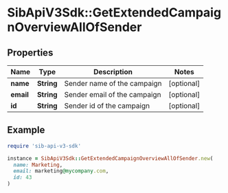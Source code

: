 # SibApiV3Sdk::GetExtendedCampaignOverviewAllOfSender

## Properties

| Name | Type | Description | Notes |
| ---- | ---- | ----------- | ----- |
| **name** | **String** | Sender name of the campaign | [optional] |
| **email** | **String** | Sender email of the campaign | [optional] |
| **id** | **String** | Sender id of the campaign | [optional] |

## Example

```ruby
require 'sib-api-v3-sdk'

instance = SibApiV3Sdk::GetExtendedCampaignOverviewAllOfSender.new(
  name: Marketing,
  email: marketing@mycompany.com,
  id: 43
)
```

